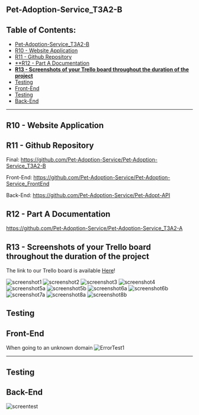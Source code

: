 ## Pet-Adoption-Service_T3A2-B

## **Table of Contents:** <!-- omit in toc -->
- [Pet-Adoption-Service\_T3A2-B](#pet-adoption-service_t3a2-b)
- [R10 - Website Application](#r10---website-application)
- [R11 - Github Repository](#r11---github-repository)
- [\*\*R12 - Part A Documentation](#r12---part-a-documentation)
- [**R13 - Screenshots of your Trello board throughout the duration of the project**](#r13---screenshots-of-your-trello-board-throughout-the-duration-of-the-project)
- [Testing](#testing)
- [Front-End](#front-end)
- [Testing](#testing-1)
- [Back-End](#back-end)

---

## R10 - Website Application


## R11 - Github Repository
Final: https://github.com/Pet-Adoption-Service/Pet-Adoption-Service_T3A2-B

Front-End: https://github.com/Pet-Adoption-Service/Pet-Adoption-Service_FrontEnd

Back-End: https://github.com/Pet-Adoption-Service/Pet-Adopt-API



## R12 - Part A Documentation
https://github.com/Pet-Adoption-Service/Pet-Adoption-Service_T3A2-A

## **R13 - Screenshots of your Trello board throughout the duration of the project**

The link to our Trello board is available [Here](https://trello.com/b/XB2z1h7g
)!

![screenshot1](docs/Screenshot1.png)
![screenshot2](docs/Screenshot2.png)
![screenshot3](docs/Screenshot3.png)
![screenshot4](docs/Screenshot4.png)
![screenshot5a](docs/Screenshot5a.png)
![screenshot5b](docs/Screenshot5b.png)
![screenshot6a](docs/Screenshot6a.png)
![screenshot6b](docs/Screenshot6b.png)
![screenshot7a](docs/Screenshot7a.png)
![screenshot8a](docs/Screenshot8a.png)
![screenshot8b](docs/Screenshot8b.png)

## Testing
## Front-End 
When going to an unknown domain
![ErrorTest1](docs/errortest.png)

---

## Testing
## Back-End 
![screentest](docs/screentest.png)

